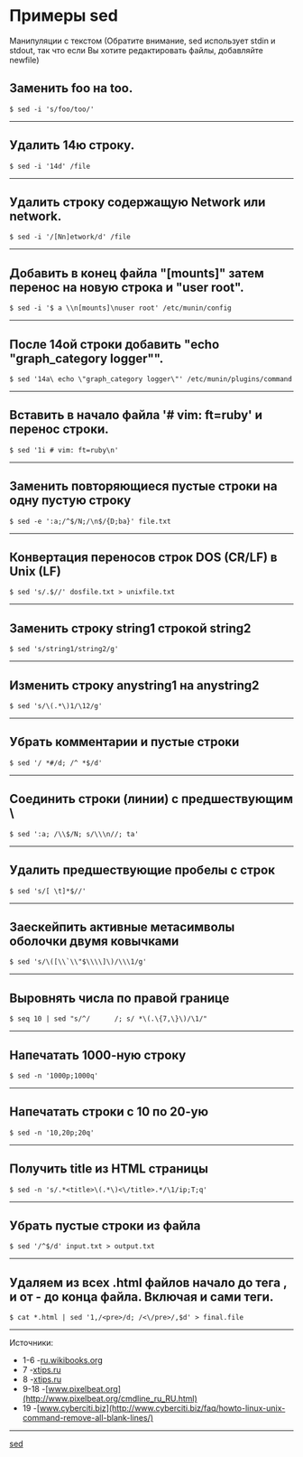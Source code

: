 # Примеры sed

Манипуляции с текстом (Обратите внимание, sed использует stdin и stdout, так что если Вы хотите редактировать файлы, добавляйте newfile)

## Заменить foo на too.

```
$ sed -i 's/foo/too/'

```

* * *



## Удалить 14ю строку.

```
$ sed -i '14d' /file

```

* * *



## Удалить строку содержащую Network или network.

```
$ sed -i '/[Nn]etwork/d' /file

```

* * *



## Добавить в конец файла "\[mounts\]" затем перенос на новую строка и "user root".

```
$ sed -i '$ a \\n[mounts]\nuser root' /etc/munin/config 

```

* * *



## После 14ой строки добавить "echo "graph\_category logger"".

```
$ sed '14a\ echo \"graph_category logger\"' /etc/munin/plugins/command 

```

* * *



## Вставить в начало файла '# vim: ft=ruby' и перенос строки.

```
$ sed '1i # vim: ft=ruby\n'  

```

* * *



## Заменить повторяющиеся пустые строки на одну пустую строку

```
$ sed -e ':a;/^$/N;/\n$/{D;ba}' file.txt

```

* * *



## Конвертация переносов строк DOS (CR/LF) в Unix (LF)

```
$ sed 's/.$//' dosfile.txt > unixfile.txt

```

* * *



## Заменить строку string1 строкой string2

```
$ sed 's/string1/string2/g'

```

* * *



## Изменить строку anystring1 на anystring2

```
$ sed 's/\(.*\)1/\12/g'

```

* * *



## Убрать комментарии и пустые строки

```
$ sed '/ *#/d; /^ *$/d'

```

* * *



## Соединить строки (линии) с предшествующим \\

```
$ sed ':a; /\\$/N; s/\\\n//; ta'

```

* * *



## Удалить предшествующие пробелы с строк

```
$ sed 's/[ \t]*$//'

```

* * *



## Заескейпить активные метасимволы оболочки двумя ковычками

```
$ sed 's/\([\\`\\"$\\\\]\)/\\\1/g'

```

* * *



## Выровнять числа по правой границе

```
$ seq 10 | sed "s/^/      /; s/ *\(.\{7,\}\)/\1/"

```

* * *



## Напечатать 1000-ную строку

```
$ sed -n '1000p;1000q'

```

* * *



## Напечатать строки с 10 по 20-ую

```
$ sed -n '10,20p;20q'

```

* * *



## Получить title из HTML страницы

```
$ sed -n 's/.*<title>\(.*\)<\/title>.*/\1/ip;T;q'

```

* * *



## Убрать пустые строки из файла

```
$ sed '/^$/d' input.txt > output.txt

```

* * *



## Удаляем из всех .html файлов начало до тега , и от - до конца файла. Включая и сами теги.

```
$ cat *.html | sed '1,/<pre>/d; /<\/pre>/,$d' > final.file

```

-----------

Источники:  

*   1-6 -[ru.wikibooks.org](http://ru.wikibooks.org/wiki/Linux-hand-book)
*   7 -[xtips.ru](http://xtips.ru/?act=tview&tid=71)
*   8 -[xtips.ru](http://xtips.ru/?act=tview&tid=47)
*   9-18 -[www.pixelbeat.org](http://www.pixelbeat.org/cmdline_ru_RU.html)
*   19 -[www.cyberciti.biz](http://www.cyberciti.biz/faq/howto-linux-unix-command-remove-all-blank-lines/)

**********
[sed](/tags/sed.md)
